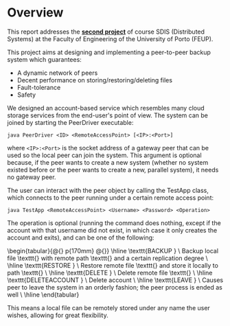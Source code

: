 # Overview

This report addresses the [**second project**](https://web.fe.up.pt/~pfs/aulas/sd2021/projs/proj2/proj2.html) of course SDIS (Distributed Systems) at the Faculty of Engineering of the University of Porto (FEUP).

This project aims at designing and implementing a peer-to-peer backup system which guarantees:

- A dynamic network of peers
- Decent performance on storing/restoring/deleting files
- Fault-tolerance
- Safety

We designed an account-based service which resembles many cloud storage services from the end-user's point of view. The system can be joined by starting the PeerDriver executable:

```
java PeerDriver <ID> <RemoteAccessPoint> [<IP>:<Port>]
```

where `<IP>:<Port>` is the socket address of a gateway peer that can be used so the local peer can join the system. This argument is optional because, if the peer wants to create a new system (whether no system existed before or the peer wants to create a new, parallel system), it needs no gateway peer.

The user can interact with the peer object by calling the TestApp class, which connects to the peer running under a certain remote access point:

```
java TestApp <RemoteAccessPoint> <Username> <Password> <Operation>
```

The operation is optional (running the command does nothing, except if the account with that username did not exist, in which case it only creates the account and exits), and can be one of the following:

\begin{tabular}{@{} p{170mm} @{}}
    \hline
    \texttt{BACKUP <Origin> <Destination> <ReplicationDeg>} \\ Backup local file \texttt{<Origin>} with remote path \texttt{<Destination>} and a certain replication degree \\ \hline
    \texttt{RESTORE <Origin> <Destination>                } \\ Restore remote file \texttt{<Origin>} and store it locally to path \texttt{<Destination>}                    \\ \hline
    \texttt{DELETE <Origin>                               } \\ Delete remote file \texttt{<Origin>}                                                                         \\ \hline
    \texttt{DELETEACCOUNT                                 } \\ Delete account                                                                                               \\ \hline
    \texttt{LEAVE                                         } \\ Causes peer to leave the system in an orderly fashion; the peer process is ended as well                     \\ \hline
\end{tabular}

This means a local file can be remotely stored under any name the user wishes, allowing for great flexibility.
